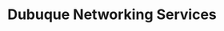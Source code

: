 ---
title: "Dubuque Networking Services"
url: /dubuque/dubuque-networking-services/
shop: computer
---